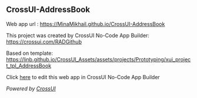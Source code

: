 ## CrossUI-AddressBook
Web app url : https://MinaMikhail.github.io/CrossUI-AddressBook

This project was created by CrossUI No-Code App Builder: https://crossui.com/RADGithub

Based on template: https://linb.github.io/CrossUI_Assets/assets/projects/Prototyping/xui_project_tpl_AddressBook

Click [here](https://crossui.com/RADGithub/#!from=github&owner=MinaMikhail&repo=CrossUI-AddressBook) to edit this web app in CrossUI No-Code App Builder

<i>Powered by [CrossUI](https://crossui.com)</i>
